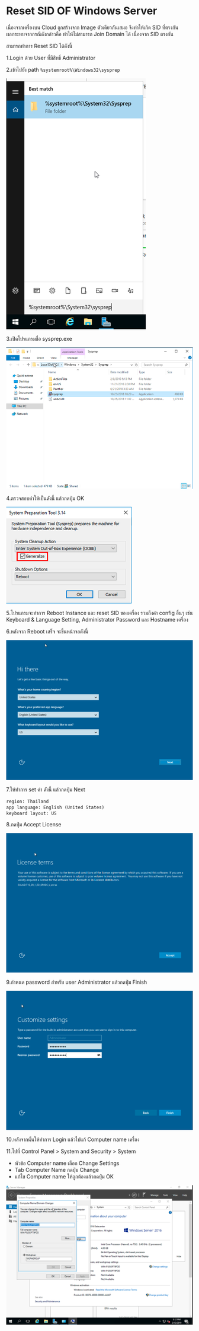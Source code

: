# Reset SID OF Windows Server

เนื่องจากเครื่องบน Cloud ถูกสร้างจาก Image ตัวเดียวกันเสมอ จึงทำให้เกิด SID ที่ตรงกัน  
ผลกระทบจากกรณีดังกล่าวคือ ทำให้ไม่สามารถ Join Domain ได้ เนื่องจาก SID ตรงกัน

สามารถทำการ Reset SID ได้ดังนี้

1.Login ด้วย User ที่มีสิทธิ์ Administrator

2.เข้าไปยัง path `%systemroot%\Windows32\sysprep` 

![](../../.gitbook/assets/k_how-to-reset-sid-of-windows-server-001.png)

3.เปิดโปรแกรมชื่อ sysprep.exe

![](../../.gitbook/assets/k_how-to-reset-sid-of-windows-server-002.png)

4.ตรวจสอบค่าให้เป็นดังนี้ แล้วกดปุ่ม OK

![](../../.gitbook/assets/k_how-to-reset-sid-of-windows-server-003.png)

5.โปรแกรมจะทำการ Reboot Instance และ reset SID ของเครื่อง รวมถึงค่า config อื่นๆ เช่น Keyboard & Language Setting, Administrator Password และ Hostname เครื่อง

6.หลังจาก Reboot เสร็จ จะขึ้นหน้าจอดังนี้

 

![](../../.gitbook/assets/k_how-to-reset-sid-of-windows-server-004.png)

7.ให้ทำการ set ค่า ดังนี้ แล้วกดปุ่ม Next

```text
region: Thailand
app language: English (United States)
keyboard layout: US
```

8.กดปุ่ม Accept License

![](../../.gitbook/assets/k_how-to-reset-sid-of-windows-server-005.png)

9.กำหนด password สำหรับ user Administrator แล้วกดปุ่ม Finish

![](../../.gitbook/assets/k_how-to-reset-sid-of-windows-server-006.png)

10.หลังจากนั้นให้ทำการ Login แล้วไปแก้ Computer name เครื่อง

11.ไปที่ Control Panel &gt; System and Security &gt; System

* หัวข้อ Computer name เลือก Change Settings
* Tab Computer Name กดปุ่ม Change
* แก้ไข Computer name ให้ถูกต้องแล้วกดปุ่ม OK

![](../../.gitbook/assets/k_how-to-reset-sid-of-windows-server-007.png)



